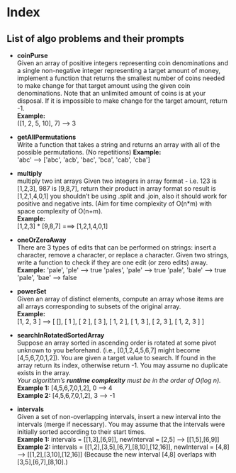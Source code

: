 # Index

## List of algo problems and their prompts

- **coinPurse**  
  Given an array of positive integers representing coin denominations and a single non-negative integer representing a target amount of money, implement a function that returns the smallest number of coins needed to make change for that target amount using the given coin denominations.
  Note that an unlimited amount of coins is at your disposal. If it is impossible to make change for the target amount, return -1.  
  **Example:**  
  ([1, 2, 5, 10], 7) --> 3

- **getAllPermutations**  
  Write a function that takes a string and returns an array with all of the possible permutations. (No repetitions)
  **Example:**  
  'abc' --> ['abc', 'acb', 'bac', 'bca', 'cab', 'cba']

- **multiply**  
  multiply two int arrays
  Given two integers in array format - i.e. 123 is [1,2,3], 987 is [9,8,7], return their product in array format so result is [1,2,1,4,0,1]
  you shouldn’t be using .split and .join, also it should work for positive and negative ints.  (Aim for time complexity of O(n\*m) with space complexity of O(n+m).  
  **Example:**  
  [1,2,3] \* [9,8,7] ===> [1,2,1,4,0,1]

- **oneOrZeroAway**  
  There are 3 types of edits that can be performed on strings: insert a character, remove a character, or replace a character. Given two strings, write a function to check if they are one edit (or zero edits) away.  
  **Example:**
  'pale', 'ple' --> true
  'pales', 'pale' --> true
  'pale', 'bale' --> true
  'pale', 'bae' --> false

- **powerSet**  
  Given an array of distinct elements, compute an array whose items are all arrays corresponding to subsets of the original array.    
  **Example:**  
  [1, 2, 3 ] --> [ [], [ 1 ], [ 2 ], [ 3 ], [ 1, 2 ], [ 1, 3 ], [ 2, 3 ], [ 1, 2, 3 ] ]

- **searchInRotatedSortedArray**  
  Suppose an array sorted in ascending order is rotated at some pivot unknown to you beforehand. (i.e., [0,1,2,4,5,6,7] might become [4,5,6,7,0,1,2]).
  You are given a target value to search. If found in the array return its index, otherwise return -1.
  You may assume no duplicate exists in the array.  
  _Your algorithm’s **runtime complexity** must be in the order of O(log n)._  
  **Example 1:** [4,5,6,7,0,1,2], 0 --> 4  
  **Example 2:** [4,5,6,7,0,1,2], 3 --> -1

- **intervals**  
  Given a set of non-overlapping intervals, insert a new interval into the intervals (merge if necessary). You may assume that the intervals were initially sorted according to their start times.  
  **Example 1:** intervals = [[1,3],[6,9]], newInterval = [2,5]  -->   [[1,5],[6,9]]  
  **Example 2:** intervals = [[1,2],[3,5],[6,7],[8,10],[12,16]], newInterval = [4,8] --> [[1,2],[3,10],[12,16]] (Because the new interval [4,8] overlaps with [3,5],[6,7],[8,10].)
